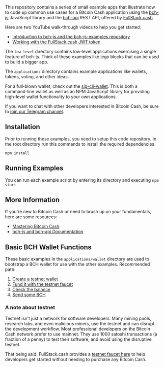 This repository contains a series of small example apps that illustrate how to
code up common use cases for a Bitcoin Cash application using
the [bch-js](https://www.npmjs.com/package/@chris.troutner/bch-js) JavaScript
library and the [bch-api](https://fullstack.cash/documentation/) REST API, offered by
[FullStack.cash](https://fullstack.cash)

Here are two YouTube walk-through videos to help you get started:
- [Introduction to bch-js and the bch-js-examples repository](https://youtu.be/GD2i1ZUiyrk)
- [Working with the FullStack.cash JWT token](https://youtu.be/GD2i1ZUiyrk)

The `low-level` directory
contains low-level applications exercising a single feature of bch-js. Think of
these examples like lego blocks that can be used to build a bigger app.

The `applications` directory contains example applications like wallets, tokens,
voting, and other ideas.

For a full-blown wallet, check out the [slp-cli-wallet](https://www.npmjs.com/package/slp-cli-wallet). This is both a command-line wallet as well as an NPM
JavaScript library for providing high-level wallet functionality to your own
applications.

If you want to chat with other developers interested in Bitcoin Cash, be sure
to [join our Telegram channel](https://t.me/bch_js_toolkit).

## Installation
Prior to running these examples, you need to setup this code repository. In the
root directory run this commands to install the required dependencies.
```
npm install
```

## Running Examples
You can run each example script by entering its directory and executing `npm start`

## More Information
If you're new to Bitcoin Cash or need to brush up on your fundamentals, here are
some resources:
- [Mastering Bitcoin Cash](https://developer.bitcoin.com/mastering-bitcoin-cash/)
- [bch-js and bch-api Documentation](https://fullstack.cash/documentation/)

## Basic BCH Wallet Functions
These basic examples in the `applications/wallet` directory are used to bootstrap
a BCH wallet for use with the other examples. Recommended path:

1. [Create a testnet wallet](applications/wallet/create-wallet/create-wallet.js)
2. [Fund it with the testnet faucet](https://fullstack.cash/faucet/)
3. [Check the balance](applications/wallet/check-balance/check-balance.js)
4. [Send some BCH](applications/wallet/send-bch/send-bch.js)

### A note about testnet
Testnet isn't just a network for software developers. Many mining pools,
research labs, and even malicious miners, use the testnet and can disrupt the
development workflow. Most professional developers on the Bitcoin Cash network
prefer to use mainnet. They use 1000 satoshi transactions (a fraction of a penny)
to test their software, and avoid using the disruptive testnet.

That being said. FullStack.cash provides a [testnet faucet here](https://fullstack.cash/faucet/) to help developers get started without needing to purchase any Bitcoin Cash.
